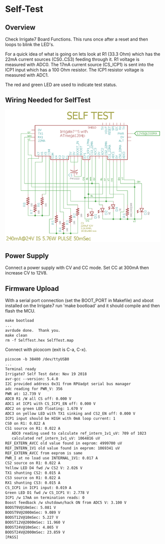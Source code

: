 # Self-Test

## Overview

Check Irrigate7 Board Functions. This runs once after a reset and then loops to blink the LED's.

For a quick idea of what is going on lets look at R1 (33.3 Ohm) which has the 22mA current sources (CS0..CS3) feeding through it. R1 voltage is measured with ADC0. The 17mA current source (CS_ICP1) is sent into the ICP1 input which has a 100 Ohm resistor. The ICP1 resistor voltage is measured with ADC1.

The red and green LED are used to indicate test status.

## Wiring Needed for SelfTest

![Wiring](./Setup/SelfTestWiring.png)

## Power Supply

Connect a power supply with CV and CC mode. Set CC at 300mA then increase CV to 12V8. 

## Firmware Upload

With a serial port connection (set the BOOT_PORT in Makefile) and xboot installed on the Irrigate7 run 'make bootload' and it should compile and then flash the MCU.

``` 
make bootload
...
avrdude done.  Thank you.
make clean
rm -f SelfTest.hex SelfTest.map
``` 

Connect with picocom (exit is C-a, C-x). 

```
picocom -b 38400 /dev/ttyUSB0
...
Terminal ready
Irrigate7 Self Test date: Nov 19 2018
avr-gcc --version: 5.4.0
I2C provided address 0x31 from RPUadpt serial bus manager
adc reading for PWR_V: 356
PWR at: 12.739 V
ADC0 R1 /W all CS off: 0.000 V
ADC1 at ICP1 with CS_ICP1_EN off: 0.000 V
ADC2 on green LED floating: 1.670 V
ADC3 on yellow LED with TX1 sinking and CS2_EN off: 0.000 V
ICP1 input should be HIGH with 0mA loop current: 1 
CS0 on R1: 0.022 A
CS1 source on R1: 0.022 A
   ADC0 reading used to calculate ref_intern_1v1_uV: 709 of 1023
   calculated ref_intern_1v1_uV: 1064816 uV
REF_EXTERN_AVCC old value found in eeprom: 4999700 uV
REF_INTERN_1V1 old value found in eeprom: 1069341 uV
REF_EXTERN_AVCC from eeprom is same
PWR_I at no load use INTERNAL_1V1: 0.017 A
CS2 source on R1: 0.022 A
Yellow LED D4 fwd /w CS2 V: 2.026 V
TX1 shunting CS2: 0.015 A
CS3 source on R1: 0.022 A
RX1 shunting CS3: 0.015 A
CS_ICP1 in ICP1 input: 0.019 A
Green LED D1 fwd /w CS_ICP1 V: 2.778 V
ICP1 /w 17mA on termination reads: 0 
Boost feedback /w shutdown/hack ON from ADC5 V: 3.100 V
BOOST9V@10mSec: 5.081 V
BOOST9V@2000mSec: 9.089 V
BOOST12V@10mSec: 5.227 V
BOOST12V@2000mSec: 11.960 V
BOOST24V@10mSec: 4.865 V
BOOST24V@2000mSec: 23.859 V
[PASS]
``` 
